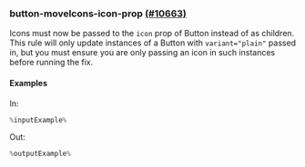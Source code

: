 ### button-moveIcons-icon-prop [(#10663)](https://github.com/patternfly/patternfly-react/pull/10663)

Icons must now be passed to the `icon` prop of Button instead of as children. This rule will only update instances of a Button with `variant="plain"` passed in, but you must ensure you are only passing an icon in such instances before running the fix.

#### Examples

In:

```jsx
%inputExample%
```

Out:

```jsx
%outputExample%
```
